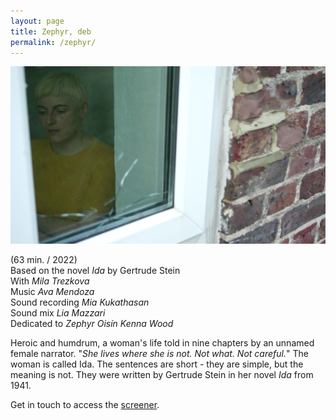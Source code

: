 ```yaml
---
layout: page
title: Zephyr, deb
permalink: /zephyr/
---
```


![z](/images/zephyr2.png)

(63 min. / 2022)  
Based on the novel _Ida_ by Gertrude Stein  
With _Mila Trezkova_  
Music _Ava Mendoza_  
Sound recording _Mia Kukathasan_  
Sound mix _Lia Mazzari_  
Dedicated to _Zephyr Oisín Kenna Wood_  

Heroic and humdrum, a woman's life told in nine chapters by an unnamed female narrator. "_She lives where she is not. Not what. Not careful._" The woman is called Ida. The sentences are short - they are simple, but the meaning is not. They were written by Gertrude Stein in her novel _Ida_ from 1941.  
  
Get in touch to access the [screener](https://vimeo.com/692447116).  
